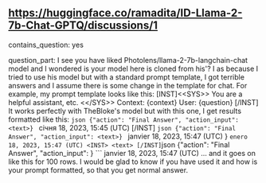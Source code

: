 ## https://huggingface.co/ramadita/ID-Llama-2-7b-Chat-GPTQ/discussions/1

contains_question: yes

question_part: I see you have liked Photolens/llama-2-7b-langchain-chat model and I wondered is your model here is cloned from his'? I as because I tried to use his model but with a standard prompt template, I got terrible answers and I assume there is some change in the template for chat. For example, my prompt template looks like this: [INST]<\<SYS\>\> You are a helpful assistant, etc. <\<\/SYS\>\> Context: {context} User: {question} [/INST] It works perfectly with TheBloke's model but with this one, I get results formatted like this: ```json {"action": "Final Answer", "action_input": <text>} ``` січня 18, 2023, 15:45 (UTC) <INST> <text>[/INST] ```json {"action": "Final Answer", "action_input": <text>} ``` janvier 18, 2023, 15:47 (UTC) <INST> <text>} ``` enero 18, 2023, 15:47 (UTC) <INST> <text> [/INST] ```json {"action": "Final Answer", "action_input": <text>} ``` janvier 18, 2023, 15:47 (UTC) ... and it goes on like this for 100 rows. I would be glad to know if you have used it and how is your prompt formatted, so that you get normal answer.
